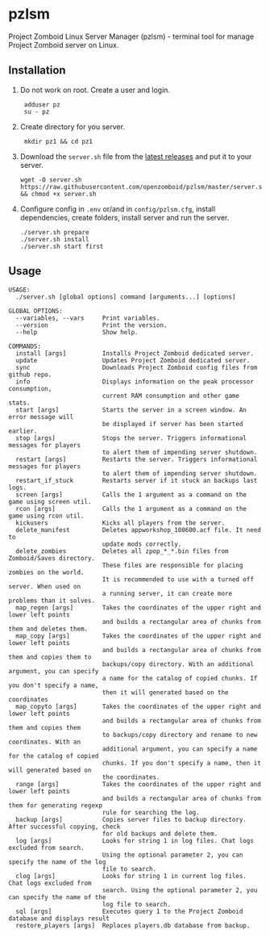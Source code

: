 # pzlsm
Project Zomboid Linux Server Manager (pzlsm) - terminal tool for manage Project Zomboid server on Linux.  

## Installation
1. Do not work on root. Create a user and login.

        adduser pz
        su - pz

2. Create directory for you server.
   
        mkdir pz1 && cd pz1

3. Download the `server.sh` file from the [latest releases](https://github.com/openzomboid/pzctl/releases/latest) and put it to your server.
   
       wget -O server.sh https://raw.githubusercontent.com/openzomboid/pzlsm/master/server.sh && chmod +x server.sh

4. Configure config in `.env` or/and in `config/pzlsm.cfg`, install dependencies, create folders, install server and run the server.
   
       ./server.sh prepare
       ./server.sh install
       ./server.sh start first

## Usage
```text
USAGE:
  ./server.sh [global options] command [arguments...] [options]

GLOBAL OPTIONS:
  --variables, --vars     Print variables.
  --version               Print the version.
  --help                  Show help.

COMMANDS:
  install [args]          Installs Project Zomboid dedicated server.
  update                  Updates Project Zomboid dedicated server.
  sync                    Downloads Project Zomboid config files from github repo.
  info                    Displays information on the peak processor consumption,
                          current RAM consumption and other game stats.
  start [args]            Starts the server in a screen window. An error message will
                          be displayed if server has been started earlier.
  stop [args]             Stops the server. Triggers informational messages for players
                          to alert them of impending server shutdown.
  restart [args]          Restarts the server. Triggers informational messages for players
                          to alert them of impending server shutdown.
  restart_if_stuck        Restarts server if it stuck an backups last logs.
  screen [args]           Calls the 1 argument as a command on the game using screen util.
  rcon [args]             Calls the 1 argument as a command on the game using rcon util.
  kickusers               Kicks all players from the server.
  delete_manifest         Deletes appworkshop_108600.acf file. It need to
                          update mods correctly.
  delete_zombies          Deletes all zpop_*_*.bin files from Zomboid/Saves directory.
                          These files are responsible for placing zombies on the world.
                          It is recommended to use with a turned off server. When used on
                          a running server, it can create more problems than it solves.
  map_regen [args]        Takes the coordinates of the upper right and lower left points
                          and builds a rectangular area of chunks from them and deletes them.
  map_copy [args]         Takes the coordinates of the upper right and lower left points
                          and builds a rectangular area of chunks from them and copies them to
                          backups/copy directory. With an additional argument, you can specify
                          a name for the catalog of copied chunks. If you don't specify a name,
                          then it will generated based on the coordinates
  map_copyto [args]       Takes the coordinates of the upper right and lower left points
                          and builds a rectangular area of chunks from them and copies them
                          to backups/copy directory and rename to new coordinates. With an
                          additional argument, you can specify a name for the catalog of copied
                          chunks. If you don't specify a name, then it will generated based on
                          the coordinates.
  range [args]            Takes the coordinates of the upper right and lower left points
                          and builds a rectangular area of chunks from them for generating regexp
                          rule for searching the log.
  backup [args]           Copies server files to backup directory. After successful copying, check
                          for old backups and delete them.
  log [args]              Looks for string 1 in log files. Chat logs excluded from search.
                          Using the optional parameter 2, you can specify the name of the log
                          file to search.
  сlog [args]             Looks for string 1 in current log files. Chat logs excluded from
                          search. Using the optional parameter 2, you can specify the name of the
                          log file to search.
  sql [args]              Executes query 1 to the Project Zomboid database and displays result
  restore_players [args]  Replaces players.db database from backup.
```

